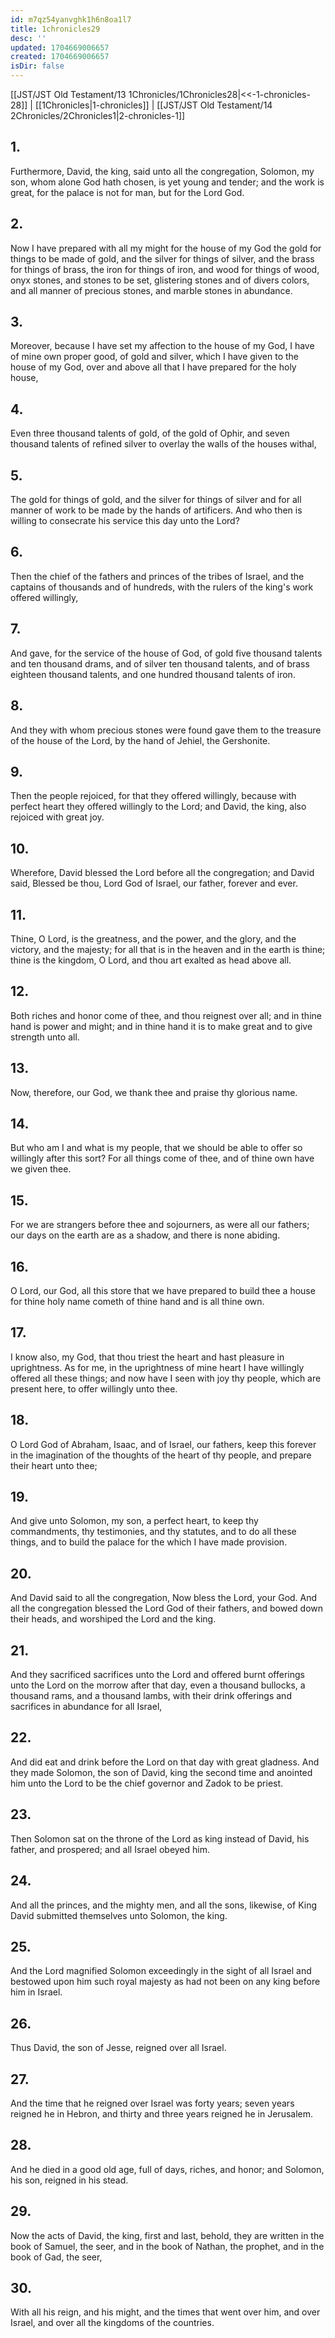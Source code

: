 ```yaml
---
id: m7qz54yanvghk1h6n8oa1l7
title: 1chronicles29
desc: ''
updated: 1704669006657
created: 1704669006657
isDir: false
---
```

[[JST/JST Old Testament/13 1Chronicles/1Chronicles28|<<-1-chronicles-28]] | [[1Chronicles|1-chronicles]] | [[JST/JST Old Testament/14 2Chronicles/2Chronicles1|2-chronicles-1]]
## 1.
Furthermore, David, the king, said unto all the congregation, Solomon, my son, whom alone God hath chosen, is yet young and tender; and the work is great, for the palace is not for man, but for the Lord God.
## 2.
Now I have prepared with all my might for the house of my God the gold for things to be made of gold, and the silver for things of silver, and the brass for things of brass, the iron for things of iron, and wood for things of wood, onyx stones, and stones to be set, glistering stones and of divers colors, and all manner of precious stones, and marble stones in abundance.
## 3.
Moreover, because I have set my affection to the house of my God, I have of mine own proper good, of gold and silver, which I have given to the house of my God, over and above all that I have prepared for the holy house,
## 4.
Even three thousand talents of gold, of the gold of Ophir, and seven thousand talents of refined silver to overlay the walls of the houses withal,
## 5.
The gold for things of gold, and the silver for things of silver and for all manner of work to be made by the hands of artificers. And who then is willing to consecrate his service this day unto the Lord?
## 6.
Then the chief of the fathers and princes of the tribes of Israel, and the captains of thousands and of hundreds, with the rulers of the king\'s work offered willingly,
## 7.
And gave, for the service of the house of God, of gold five thousand talents and ten thousand drams, and of silver ten thousand talents, and of brass eighteen thousand talents, and one hundred thousand talents of iron.
## 8.
And they with whom precious stones were found gave them to the treasure of the house of the Lord, by the hand of Jehiel, the Gershonite.
## 9.
Then the people rejoiced, for that they offered willingly, because with perfect heart they offered willingly to the Lord; and David, the king, also rejoiced with great joy.
## 10.
Wherefore, David blessed the Lord before all the congregation; and David said, Blessed be thou, Lord God of Israel, our father, forever and ever.
## 11.
Thine, O Lord, is the greatness, and the power, and the glory, and the victory, and the majesty; for all that is in the heaven and in the earth is thine; thine is the kingdom, O Lord, and thou art exalted as head above all.
## 12.
Both riches and honor come of thee, and thou reignest over all; and in thine hand is power and might; and in thine hand it is to make great and to give strength unto all.
## 13.
Now, therefore, our God, we thank thee and praise thy glorious name.
## 14.
But who am I and what is my people, that we should be able to offer so willingly after this sort? For all things come of thee, and of thine own have we given thee.
## 15.
For we are strangers before thee and sojourners, as were all our fathers; our days on the earth are as a shadow, and there is none abiding.
## 16.
O Lord, our God, all this store that we have prepared to build thee a house for thine holy name cometh of thine hand and is all thine own.
## 17.
I know also, my God, that thou triest the heart and hast pleasure in uprightness. As for me, in the uprightness of mine heart I have willingly offered all these things; and now have I seen with joy thy people, which are present here, to offer willingly unto thee.
## 18.
O Lord God of Abraham, Isaac, and of Israel, our fathers, keep this forever in the imagination of the thoughts of the heart of thy people, and prepare their heart unto thee;
## 19.
And give unto Solomon, my son, a perfect heart, to keep thy commandments, thy testimonies, and thy statutes, and to do all these things, and to build the palace for the which I have made provision.
## 20.
And David said to all the congregation, Now bless the Lord, your God. And all the congregation blessed the Lord God of their fathers, and bowed down their heads, and worshiped the Lord and the king.
## 21.
And they sacrificed sacrifices unto the Lord and offered burnt offerings unto the Lord on the morrow after that day, even a thousand bullocks, a thousand rams, and a thousand lambs, with their drink offerings and sacrifices in abundance for all Israel,
## 22.
And did eat and drink before the Lord on that day with great gladness. And they made Solomon, the son of David, king the second time and anointed him unto the Lord to be the chief governor and Zadok to be priest.
## 23.
Then Solomon sat on the throne of the Lord as king instead of David, his father, and prospered; and all Israel obeyed him.
## 24.
And all the princes, and the mighty men, and all the sons, likewise, of King David submitted themselves unto Solomon, the king.
## 25.
And the Lord magnified Solomon exceedingly in the sight of all Israel and bestowed upon him such royal majesty as had not been on any king before him in Israel.
## 26.
Thus David, the son of Jesse, reigned over all Israel.
## 27.
And the time that he reigned over Israel was forty years; seven years reigned he in Hebron, and thirty and three years reigned he in Jerusalem.
## 28.
And he died in a good old age, full of days, riches, and honor; and Solomon, his son, reigned in his stead.
## 29.
Now the acts of David, the king, first and last, behold, they are written in the book of Samuel, the seer, and in the book of Nathan, the prophet, and in the book of Gad, the seer,
## 30.
With all his reign, and his might, and the times that went over him, and over Israel, and over all the kingdoms of the countries.

